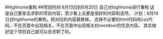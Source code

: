 #Highhome重构
##项目时间
6月13日到6月20日
自己对highhome进行重构
这是自己要拿去求职的项目内容，至少看上去要是很好的内容和选项。
计划：6月14日对highhome的重构，把对应的内容替换掉。
去掉不必要的html代码和css代码。不在页面中出现相关，不在页面中出现相关的nextdoor的信息内容。
其实做好这个项目自己就可以去求职了的。



